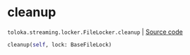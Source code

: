 # cleanup
`toloka.streaming.locker.FileLocker.cleanup` | [Source code](https://github.com/Toloka/toloka-kit/blob/v1.0.2/src/streaming/locker.py#L107)

```python
cleanup(self, lock: BaseFileLock)
```

